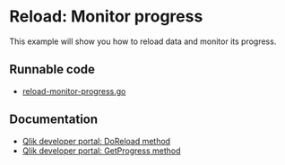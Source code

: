 # Reload: Monitor progress

This example will show you how to reload data and monitor its progress.

## Runnable code

* [reload-monitor-progress.go](monitor-progress.go)

## Documentation

* [Qlik developer portal: DoReload method](https://qlik.dev/apis/json-rpc/qix/doc#%23%2Fentries%2FDoc%2Fentries%2FDoReload)
* [Qlik developer portal: GetProgress method](https://qlik.dev/apis/json-rpc/qix/global#%23%2Fentries%2FGlobal%2Fentries%2FGetProgress)
